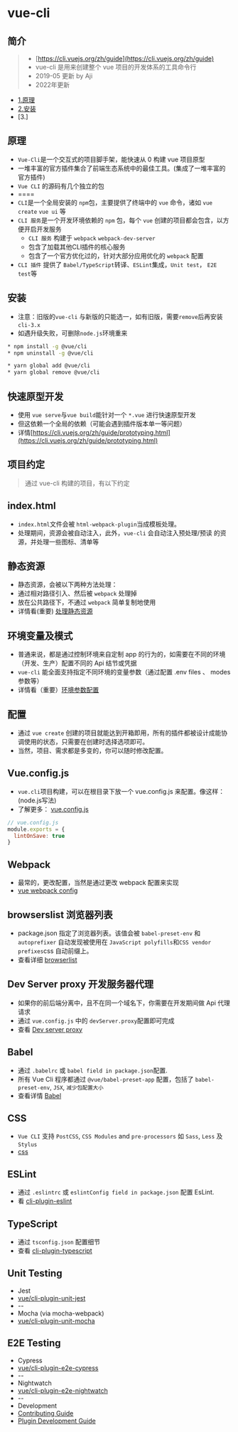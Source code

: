 # vue-cli

## 简介 

> * [https://cli.vuejs.org/zh/guide](https://cli.vuejs.org/zh/guide)
> * vue-cli 是用来创建整个 vue 项目的开发体系的工具命令行
> * 2019-05 更新 by Aji
> * 2022年更新

* [1.原理](#原理)
* [2.安装](#安装)
* [3.]


## 原理

* `Vue-Cli`是一个交互式的项目脚手架，能快速从 0 构建 vue 项目原型
* 一堆丰富的官方插件集合了前端生态系统中的最佳工具。(集成了一堆丰富的官方插件)
* `Vue CLI` 的源码有几个独立的包
* ====
* `CLI`是一个全局安装的 `npm`包，主要提供了终端中的 `vue` 命令，诸如 `vue create` `vue ui` 等
* `CLI 服务`是一个开发环境依赖的 `npm` 包，每个 `vue` 创建的项目都会包含，以方便开启开发服务
    * `CLI 服务` 构建于 `webpack` `webpack-dev-server`
    * 包含了加载其他CLI插件的核心服务
    * 包含了一个官方优化过的，针对大部分应用优化的 `webpack` 配置
* `CLI 插件` 提供了 `Babel/TypeScript`转译、`ESLint`集成，`Unit test`， `E2E test`等    


## 安装

* 注意：旧版的`vue-cli` 与新版的只能选一，如有旧版，需要`remove`后再安装 `cli-3.x`
* 如遇升级失败，可删除`node.js`环境重来

```bash
* npm install -g @vue/cli
* npm uninstall -g @vue/cli

* yarn global add @vue/cli
* yarn global remove @vue/cli

```

## 快速原型开发

* 使用 `vue serve`与`vue build`能针对一个 `*.vue` 进行快速原型开发
* 但这依赖一个全局的依赖（可能会遇到插件版本单一等问题）
* 详情[https://cli.vuejs.org/zh/guide/prototyping.html](https://cli.vuejs.org/zh/guide/prototyping.html)


## 项目约定
> 通过 vue-cli 构建的项目，有以下约定


## index.html
* `index.html`文件会被 `html-webpack-plugin`当成模板处理。
* 处理期间，资源会被自动注入，此外，`vue-cli` 会自动注入预处理/预读 的资源，并处理一些图标、清单等


## 静态资源
* 静态资源，会被以下两种方法处理：
* 通过相对路径引入、然后被 `webpack` 处理掉
* 放在公共路径下，不通过 `webpack` 简单复制地使用
* 详情看(重要) [处理静态资源](https://github.com/vuejs/vue-cli/blob/dev/docs/assets.md)


## 环境变量及模式
* 普通来说，都是通过控制环境来自定制 app 的行为的，如需要在不同的环境（开发、生产）配置不同的 Api 结节或凭据
* `vue-cli` 能全面支持指定不同环境的变量参数（通过配置 .env files 、 modes参数等）
* 详情看（重要）[环境参数配置](https://github.com/vuejs/vue-cli/blob/dev/docs/env.md)


## 配置
* 通过 `vue create` 创建的项目就能达到开箱即用，所有的插件都被设计成能协调使用的状态，只需要在创建时选择选项即可。
* 当然，项目、需求都是多变的，你可以随时修改配置。


## Vue.config.js
* `vue.cli`项目构建，可以在根目录下放一个 vue.config.js 来配置。像这样：(node.js写法)
* 了解更多： [vue.config.js](https://github.com/vuejs/vue-cli/blob/dev/docs/config.md)
```js
// vue.config.js
module.exports = {
  lintOnSave: true
}
```


## Webpack
* 最常的，更改配置，当然是通过更改 webpack 配置来实现
* [vue webpack config](https://github.com/vuejs/vue-cli/blob/dev/docs/webpack.md)


## browserslist 浏览器列表 
* package.json 指定了浏览器列表。该值会被 `babel-preset-env` 和 `autoprefixer` 自动发现被使用在 `JavaScript polyfills`和`CSS vendor prefixes`css 自动前缀上。
* 查看详细 [browserlist](https://github.com/ai/browserslist)


## Dev Server proxy 开发服务器代理
* 如果你的前后端分离中，且不在同一个域名下，你需要在开发期间做 Api 代理请求
* 通过 `vue.config.js` 中的 `devServer.proxy`配置即可完成
* 查看 [Dev server proxy](https://github.com/vuejs/vue-cli/blob/dev/docs/cli-service.md#configuring-proxy)


## Babel
* 通过 `.babelrc` 或 `babel field in package.json`配置.
* 所有 Vue Cli 程序都通过 `@vue/babel-preset-app` 配置，包括了 `babel-preset-env`, `JSX`, `减少包配置大小`
* 查看详情 [Babel](https://github.com/vuejs/vue-cli/tree/dev/packages/%40vue/babel-preset-app)


## CSS
* `Vue CLI` 支持 `PostCSS`, `CSS Modules` and `pre-processors` 如 `Sass`, `Less` 及 `Stylus`
* [css](https://github.com/vuejs/vue-cli/blob/dev/docs/css.md)


## ESLint
* 通过 `.eslintrc` 或 `eslintConfig field in package.json` 配置 EsLint.
* 看 [cli-plugin-eslint](https://github.com/vuejs/vue-cli/tree/dev/packages/%40vue/cli-plugin-eslint)


## TypeScript
* 通过 `tsconfig.json` 配置细节 
* 查看 [cli-plugin-typescript](https://github.com/vuejs/vue-cli/tree/dev/packages/%40vue/cli-plugin-typescript)


## Unit Testing
* Jest
* [vue/cli-plugin-unit-jest](https://github.com/vuejs/vue-cli/tree/dev/packages/%40vue/cli-plugin-unit-jest)
* --
* Mocha (via mocha-webpack)
* [vue/cli-plugin-unit-mocha](https://github.com/vuejs/vue-cli/tree/dev/packages/%40vue/cli-plugin-unit-mocha)


##  E2E Testing
* Cypress
* [vue/cli-plugin-e2e-cypress](https://github.com/vuejs/vue-cli/tree/dev/packages/%40vue/cli-plugin-e2e-cypress)
* --
* Nightwatch
* [vue/cli-plugin-e2e-nightwatch](https://github.com/vuejs/vue-cli/tree/dev/packages/%40vue/cli-plugin-e2e-nightwatch)
* --
* Development
* [Contributing Guide](https://github.com/vuejs/vue-cli/blob/dev/.github/CONTRIBUTING.md)
* [Plugin Development Guide](https://github.com/vuejs/vue-cli/blob/dev/docs/plugin-dev.md)
